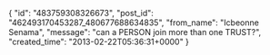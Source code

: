  {
   "id": "483759308326673",
   "post_id": "462493170453287_480677688634835",
   "from_name": "Icbeonne Senama",
   "message": "can a PERSON join more than one TRUST?",
   "created_time": "2013-02-22T05:36:31+0000"
 }
